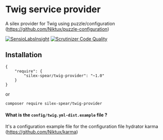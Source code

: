 # Twig service provider

A silex provider for Twig using puzzle/configuration (https://github.com/Niktux/puzzle-configuration)

[![SensioLabsInsight](https://insight.sensiolabs.com/projects/04102449-51fc-434d-8534-fadddaff7cdc/big.png)](https://insight.sensiolabs.com/projects/04102449-51fc-434d-8534-fadddaff7cdc) [![Scrutinizer Code Quality](https://scrutinizer-ci.com/g/silex-spear/twig-provider/badges/quality-score.png?b=master)](https://scrutinizer-ci.com/g/silex-spear/twig-provider/?branch=master)

## Installation

```
{
    "require": {
        "silex-spear/twig-provider": "~1.0"
    }
}
```

or 

```bash
composer require silex-spear/twig-provider
```

#### What is the `config/twig.yml-dist.example` file ?

It's a configuration example file for the configuration file hydrator karma (https://github.com/Niktux/karma)
